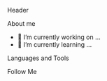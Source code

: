 Header

About me

- 🔭 I’m currently working on ...
- 🌱 I’m currently learning ...

Languages and Tools

Follow Me
